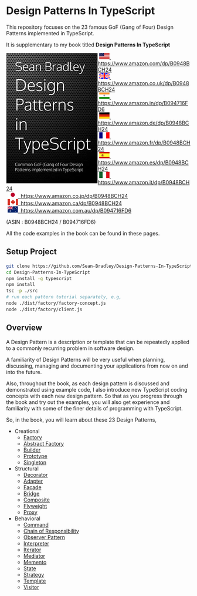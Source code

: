 # Design Patterns In TypeScript

This repository focuses on the 23 famous GoF (Gang of Four) Design Patterns implemented in TypeScript.

It is supplementary to my book titled **Design Patterns In TypeScript**

<img style="float:left; min-width:150px;" src="src/img/dp_typescript_250.jpg">

&nbsp;<a href="https://www.amazon.com/dp/B0948BCH24"><img src="src/img/flag_us.gif">&nbsp; https://www.amazon.com/dp/B0948BCH24</a><br/>
&nbsp;<a href="https://www.amazon.co.uk/dp/B0948BCH24"><img src="src/img/flag_uk.gif">&nbsp; https://www.amazon.co.uk/dp/B0948BCH24</a><br/>
&nbsp;<a href="https://www.amazon.in/dp/B094716FD6"><img src="src/img/flag_in.gif">&nbsp; https://www.amazon.in/dp/B094716FD6</a><br/>
&nbsp;<a href="https://www.amazon.de/dp/B0948BCH24"><img src="src/img/flag_de.gif">&nbsp; https://www.amazon.de/dp/B0948BCH24</a><br/>
&nbsp;<a href="https://www.amazon.fr/dp/B0948BCH24"><img src="src/img/flag_fr.gif">&nbsp; https://www.amazon.fr/dp/B0948BCH24</a><br/>
&nbsp;<a href="https://www.amazon.es/dp/B0948BCH24"><img src="src/img/flag_es.gif">&nbsp; https://www.amazon.es/dp/B0948BCH24</a><br/>
&nbsp;<a href="https://www.amazon.it/dp/B0948BCH24"><img src="src/img/flag_it.gif">&nbsp; https://www.amazon.it/dp/B0948BCH24</a><br/>
&nbsp;<a href="https://www.amazon.co.jp/dp/B0948BCH24"><img src="src/img/flag_jp.gif">&nbsp; https://www.amazon.co.jp/dp/B0948BCH24</a><br/>
&nbsp;<a href="https://www.amazon.ca/dp/B0948BCH24"><img src="src/img/flag_ca.gif">&nbsp; https://www.amazon.ca/dp/B0948BCH24</a><br/>
&nbsp;<a href="https://www.amazon.com.au/dp/B094716FD6"><img src="src/img/flag_au.gif">&nbsp; https://www.amazon.com.au/dp/B094716FD6</a>

(ASIN : B0948BCH24 / B094716FD6)

All the code examples in the book can be found in these pages.

## Setup Project

```bash
git clone https://github.com/Sean-Bradley/Design-Patterns-In-TypeScript.git
cd Design-Patterns-In-TypeScript
npm install -g typescript
npm install
tsc -p ./src
# run each pattern tutorial separately, e.g,
node ./dist/factory/factory-concept.js
node ./dist/factory/client.js
```

## Overview

A Design Pattern is a description or template that can be repeatedly applied to a commonly recurring problem in software design.

A familiarity of Design Patterns will be very useful when planning, discussing, managing and documenting your applications from now on and into the future.

Also, throughout the book, as each design pattern is discussed and demonstrated using example code, I also introduce new TypeScript coding concepts with each new design pattern. So that as you progress through the book and try out the examples, you will also get experience and familiarity with some of the finer details of programming with TypeScript.

So, in the book, you will learn about these 23 Design Patterns, 

* Creational
    - [Factory](src/factory)
    - [Abstract Factory](src/abstract_factory)
    - [Builder](src/builder)
    - [Prototype](src/prototype)
    - [Singleton](src/singleton)
* Structural
    - [Decorator](src/decorator)
    - [Adapter](src/adapter)
    - [Facade](src/facade)
    - [Bridge](src/bridge)
    - [Composite](src/composite)
    - [Flyweight](src/flyweight)
    - [Proxy](src/proxy)
* Behavioral
    - [Command](src/command)
    - [Chain of Responsibility](src/chain_of_responsibility)
    - [Observer Pattern](src/observer)
    - [Interpreter](src/interpreter)
    - [Iterator](src/iterator)
    - [Mediator](src/mediator)
    - [Memento](src/memento)
    - [State](src/state)
    - [Strategy](src/strategy)
    - [Template](src/template)
    - [Visitor](src/visitor)

